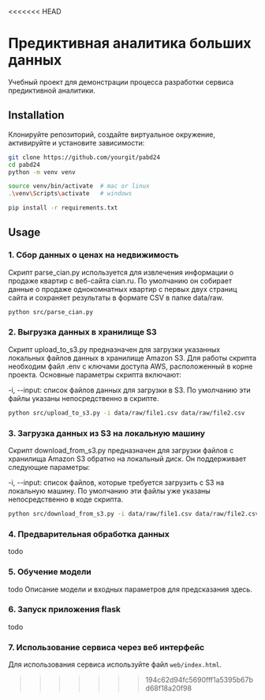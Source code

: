 <<<<<<< HEAD
# Предиктивная аналитика больших данных

Учебный проект для демонстрации процесса разработки сервиса предиктивной аналитики. 


## Installation 

Клонируйте репозиторий, создайте виртуальное окружение, активируйте и установите зависимости:  

```sh
git clone https://github.com/yourgit/pabd24
cd pabd24
python -m venv venv

source venv/bin/activate  # mac or linux
.\venv\Scripts\activate   # windows

pip install -r requirements.txt
```

## Usage

### 1. Сбор данных о ценах на недвижимость 
Скрипт parse_cian.py используется для извлечения информации о продаже квартир с веб-сайта cian.ru. По умолчанию он собирает данные о продаже однокомнатных квартир с первых двух страниц сайта и сохраняет результаты в формате CSV в папке data/raw.
```sh
python src/parse_cian.py
```


### 2. Выгрузка данных в хранилище S3 

Скрипт upload_to_s3.py предназначен для загрузки указанных локальных файлов данных в хранилище Amazon S3. Для работы скрипта необходим файл .env с ключами доступа AWS, расположенный в корне проекта. Основные параметры скрипта включают:

-i, --input: список файлов данных для загрузки в S3. По умолчанию эти файлы указаны непосредственно в скрипте.
```sh
python src/upload_to_s3.py -i data/raw/file1.csv data/raw/file2.csv
``` 

### 3. Загрузка данных из S3 на локальную машину  
Скрипт download_from_s3.py предназначен для загрузки файлов с хранилища Amazon S3 обратно на локальный диск. Он поддерживает следующие параметры:

-i, --input: список файлов, которые требуется загрузить с S3 на локальную машину. По умолчанию эти файлы уже указаны непосредственно в коде скрипта.

```sh
python src/download_from_s3.py -i data/raw/file1.csv data/raw/file2.csv
``` 
### 4. Предварительная обработка данных  

todo 

### 5. Обучение модели 

todo Описание модели и входных параметров для предсказания здесь.  

### 6. Запуск приложения flask 

todo

### 7. Использование сервиса через веб интерфейс 

Для использования сервиса используйте файл `web/index.html`.  

>>>>>>> 194c62d94fc5690fff1a5395b67bd68f18a20f98

